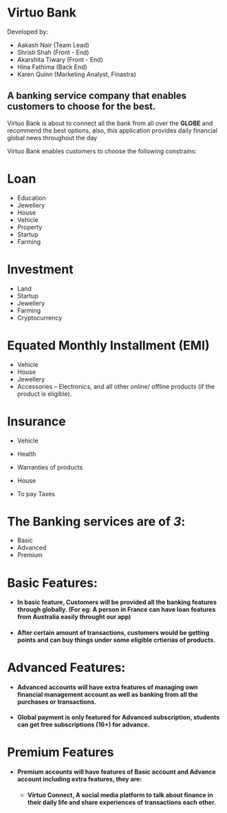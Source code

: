 # Virtuo Bank

Developed by:
- Aakash Nair (Team Lead)
- Shristi Shah (Front - End)
- Akarshita Tiwary (Front - End)
- Hina Fathima (Back End)
- Karen Quinn (Marketing Analyst, Finastra)

## A banking service company that enables customers to choose for the best.

Virtuo Bank is about to connect all the bank from all over the **GLOBE** and recommend the best options, also, this application provides daily financial global news throughout the day

Virtuo Bank enables customers to choose the following constrains:
# Loan 
  - Education
  - Jewellery 
  - House
  - Vehicle
  - Property
  - Startup
  - Farming

# Investment
  - Land
  - Startup
  - Jewellery
  - Farming
  - Cryptocurrency

# Equated Monthly Installment (EMI)
  - Vehicle
  - House
  - Jewellery
  - Accessories – Electronics, and all other online/ offline products (if the product is eligible).

# Insurance
  - Vehicle
  - Health
  - Warranties of products
  - House

- To pay Taxes 

# The Banking services are of *3*:
- Basic
- Advanced
- Premium

# Basic Features:
- #### In basic feature, Customers will be provided all the banking features through globally. (For eg: A person in France can have loan features from Australia easily throught our app)

- #### After certain amount of transactions, customers would be getting points and can buy things under some eligible crtierias of products. 

# Advanced Features:
- #### Advanced accounts will have extra features of managing own financial management account as well as banking from all the purchases or transactions. 

- #### Global payment is only featured for Advanced subscription, students can get free subscriptions (16+) for advance.

# Premium Features
- #### Premium accounts will have features of Basic account and Advance account including extra features, they are:

  - #### Virtuo Connect, A social media platform to talk about finance in their daily life and share experiences of transactions each other. 


